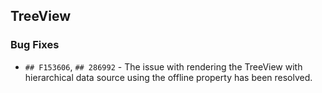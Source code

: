 ##  TreeView

###    Bug Fixes

- `## F153606`, `## 286992` - The issue with rendering the TreeView with hierarchical data source using the offline property has been resolved.
